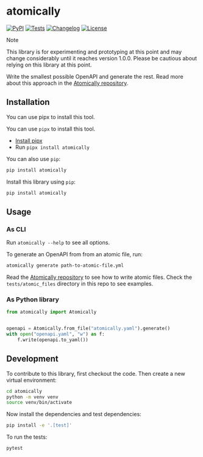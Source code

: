 # atomically

[![PyPI](https://img.shields.io/pypi/v/atomically.svg)](https://pypi.org/project/atomically/)
[![Tests](https://github.com/smizell/atomically-py/actions/workflows/test.yml/badge.svg)](https://github.com/smizell/atomically-py/actions/workflows/test.yml)
[![Changelog](https://img.shields.io/github/v/release/smizell/atomically?include_prereleases&label=changelog)](https://github.com/smizell/atomically-py/releases)
[![License](https://img.shields.io/badge/license-Apache%202.0-blue.svg)](https://github.com/smizell/atomically-py/blob/main/LICENSE)

> [!NOTE]
> This library is for experimenting and prototyping at this point and may change considerably until it reaches version 1.0.0. Please be cautious about relying on this library at this point.

Write the smallest possible OpenAPI and generate the rest. Read more about this approach in the [Atomically repository](https://github.com/smizell/atomically-spec).

## Installation

You can use pipx to install this tool.

You can use `pipx` to install this tool.

* [Install pipx](https://pipx.pypa.io/latest/installation/)
* Run `pipx install atomically`

You can also use `pip`:

```bash
pip install atomically
```

Install this library using `pip`:
```bash
pip install atomically
```
## Usage

### As CLI

Run `atomically --help` to see all options.

To generate an OpenAPI from from an atomic file, run:

```sh
atomically generate path-to-atomic-file.yml
```

Read the [Atomically repository](https://github.com/smizell/atomically-spec) to see how to write atomic files. Check the `tests/atomic_files` directory in this repo to see examples.

### As Python library

```python
from atomically import Atomically


openapi = Atomically.from_file("atomically.yaml").generate()
with open("openapi.yaml", "w") as f:
    f.write(openapi.to_yaml())
```

## Development

To contribute to this library, first checkout the code. Then create a new virtual environment:

```bash
cd atomically
python -m venv venv
source venv/bin/activate
```

Now install the dependencies and test dependencies:

```bash
pip install -e '.[test]'
```

To run the tests:

```bash
pytest
```
